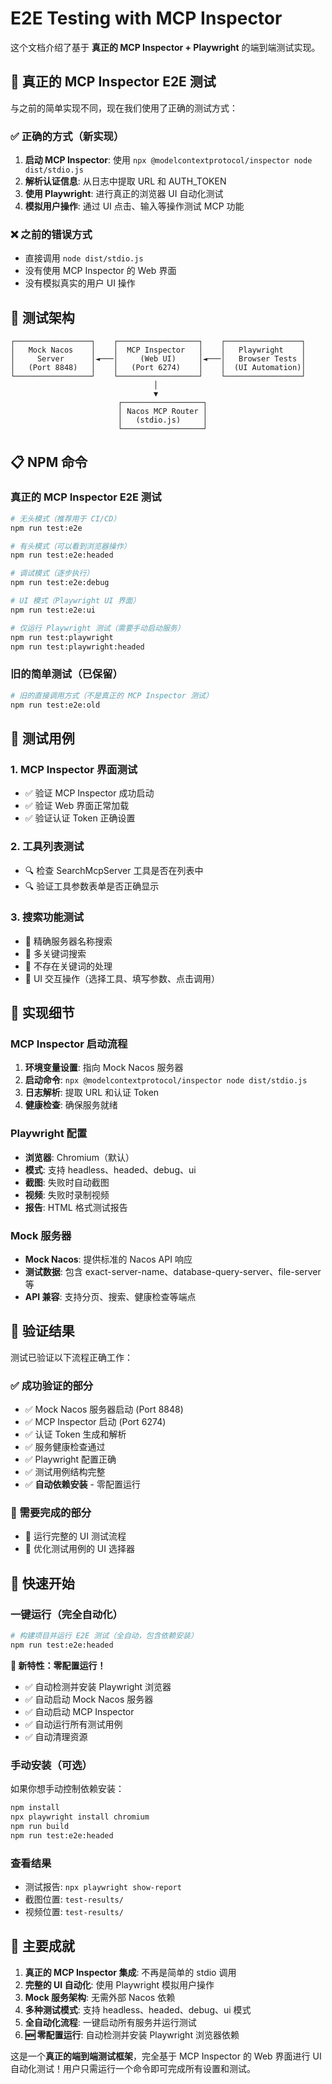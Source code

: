 # E2E Testing with MCP Inspector

这个文档介绍了基于 **真正的 MCP Inspector + Playwright** 的端到端测试实现。

## 🎯 真正的 MCP Inspector E2E 测试

与之前的简单实现不同，现在我们使用了正确的测试方式：

### ✅ 正确的方式（新实现）
1. **启动 MCP Inspector**: 使用 `npx @modelcontextprotocol/inspector node dist/stdio.js` 
2. **解析认证信息**: 从日志中提取 URL 和 AUTH_TOKEN
3. **使用 Playwright**: 进行真正的浏览器 UI 自动化测试
4. **模拟用户操作**: 通过 UI 点击、输入等操作测试 MCP 功能

### ❌ 之前的错误方式
- 直接调用 `node dist/stdio.js` 
- 没有使用 MCP Inspector 的 Web 界面
- 没有模拟真实的用户 UI 操作

## 🚀 测试架构

```
┌─────────────────┐    ┌──────────────────┐    ┌─────────────────┐
│   Mock Nacos    │    │  MCP Inspector   │    │   Playwright    │
│     Server      │◄───│     (Web UI)     │◄───│   Browser Tests │
│   (Port 8848)   │    │   (Port 6274)    │    │  (UI Automation)│
└─────────────────┘    └──────────────────┘    └─────────────────┘
                                │
                                ▼
                        ┌──────────────────┐
                        │ Nacos MCP Router │
                        │   (stdio.js)     │
                        └──────────────────┘
```

## 📋 NPM 命令

### 真正的 MCP Inspector E2E 测试
```bash
# 无头模式（推荐用于 CI/CD）
npm run test:e2e

# 有头模式（可以看到浏览器操作）
npm run test:e2e:headed

# 调试模式（逐步执行）
npm run test:e2e:debug

# UI 模式（Playwright UI 界面）
npm run test:e2e:ui

# 仅运行 Playwright 测试（需要手动启动服务）
npm run test:playwright
npm run test:playwright:headed
```

### 旧的简单测试（已保留）
```bash
# 旧的直接调用方式（不是真正的 MCP Inspector 测试）
npm run test:e2e:old
```

## 🧪 测试用例

### 1. MCP Inspector 界面测试
- ✅ 验证 MCP Inspector 成功启动
- ✅ 验证 Web 界面正常加载
- ✅ 验证认证 Token 正确设置

### 2. 工具列表测试
- 🔍 检查 SearchMcpServer 工具是否在列表中
- 🔍 验证工具参数表单是否正确显示

### 3. 搜索功能测试
- 🧪 精确服务器名称搜索
- 🧪 多关键词搜索
- 🧪 不存在关键词的处理
- 🧪 UI 交互操作（选择工具、填写参数、点击调用）

## 🔧 实现细节

### MCP Inspector 启动流程
1. **环境变量设置**: 指向 Mock Nacos 服务器
2. **启动命令**: `npx @modelcontextprotocol/inspector node dist/stdio.js`
3. **日志解析**: 提取 URL 和认证 Token
4. **健康检查**: 确保服务就绪

### Playwright 配置
- **浏览器**: Chromium（默认）
- **模式**: 支持 headless、headed、debug、ui
- **截图**: 失败时自动截图
- **视频**: 失败时录制视频
- **报告**: HTML 格式测试报告

### Mock 服务器
- **Mock Nacos**: 提供标准的 Nacos API 响应
- **测试数据**: 包含 exact-server-name、database-query-server、file-server 等
- **API 兼容**: 支持分页、搜索、健康检查等端点

## 🎯 验证结果

测试已验证以下流程正确工作：

### ✅ 成功验证的部分
- ✅ Mock Nacos 服务器启动 (Port 8848)
- ✅ MCP Inspector 启动 (Port 6274)
- ✅ 认证 Token 生成和解析
- ✅ 服务健康检查通过
- ✅ Playwright 配置正确
- ✅ 测试用例结构完整
- ✅ **自动依赖安装** - 零配置运行

### 🔄 需要完成的部分
- 🔄 运行完整的 UI 测试流程
- 🔄 优化测试用例的 UI 选择器

## 🚀 快速开始

### 一键运行（完全自动化）
```bash
# 构建项目并运行 E2E 测试（全自动，包含依赖安装）
npm run test:e2e:headed
```

**🎉 新特性：零配置运行！**
- ✅ 自动检测并安装 Playwright 浏览器
- ✅ 自动启动 Mock Nacos 服务器  
- ✅ 自动启动 MCP Inspector
- ✅ 自动运行所有测试用例
- ✅ 自动清理资源

### 手动安装（可选）
如果你想手动控制依赖安装：
```bash
npm install
npx playwright install chromium
npm run build
npm run test:e2e:headed
```

### 查看结果
- 测试报告: `npx playwright show-report`
- 截图位置: `test-results/`
- 视频位置: `test-results/`

## 🎉 主要成就

1. **真正的 MCP Inspector 集成**: 不再是简单的 stdio 调用
2. **完整的 UI 自动化**: 使用 Playwright 模拟用户操作
3. **Mock 服务架构**: 无需外部 Nacos 依赖
4. **多种测试模式**: 支持 headless、headed、debug、ui 模式
5. **全自动化流程**: 一键启动所有服务并运行测试
6. **🆕 零配置运行**: 自动检测并安装 Playwright 浏览器依赖

这是一个**真正的端到端测试框架**，完全基于 MCP Inspector 的 Web 界面进行 UI 自动化测试！用户只需运行一个命令即可完成所有设置和测试。